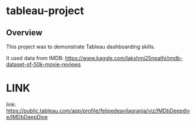 # tableau-project

## Overview

This project was to demonstrate Tableau dashboarding skills.

It used data from IMDB: https://www.kaggle.com/lakshmi25npathi/imdb-dataset-of-50k-movie-reviews

# LINK

link: https://public.tableau.com/app/profile/felipedeavilagranja/viz/IMDbDeepdive/IMDbDeepDive
